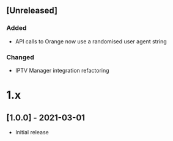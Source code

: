 ## [Unreleased]

### Added

- API calls to Orange now use a randomised user agent string

### Changed

- IPTV Manager integration refactoring

# 1.x

## [1.0.0] - 2021-03-01

- Initial release
